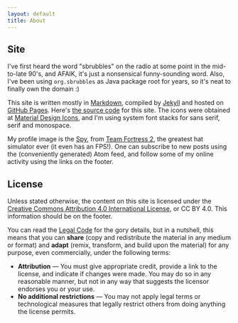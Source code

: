 ```yaml
---
layout: default
title: About
---
```


## Site

I've first heard the word "sbrubbles" on the radio at some point in the mid-to-late 90's, and AFAIK, it's just a nonsensical funny-sounding word. Also, I've been using `org.sbrubbles` as Java package root for years, so it's neat to finally own the domain :)

This site is written mostly in [Markdown](http://daringfireball.net/projects/markdown/), compiled by [Jekyll](https://jekyllrb.com/) and hosted on [GitHub Pages](https://pages.github.com/). Here's [the source code](https://github.com/hanjos/hanjos.github.io) for this site. The icons were obtained at [Material Design Icons](https://materialdesignicons.com/), and I'm using system font stacks for sans serif, serif and monospace.

My profile image is the [Spy](https://www.youtube.com/watch?v=OR4N5OhcY9s), from [Team Fortress 2](https://store.steampowered.com/app/440/Team_Fortress_2/), the greatest hat simulator ever (it even has an FPS!). One can subscribe to new posts using the (conveniently generated) Atom feed, and follow some of my online activity using the links on the footer.

## License

Unless stated otherwise, the content on this site is licensed under the [Creative Commons Attribution 4.0 International License](https://creativecommons.org/licenses/by/4.0/), or CC BY 4.0. This information should be on the footer.

You can read the [Legal Code](https://creativecommons.org/licenses/by/4.0/legalcode) for the gory details, but in a nutshell, this means that you can **share** (copy and redistribute the material in any medium or format) and **adapt** (remix, transform, and build upon the material) for any purpose, even commercially, under the following terms:

* **Attribution** — You must give appropriate credit, provide a link to the license, and indicate if changes were made. You may do so in any reasonable manner, but not in any way that suggests the licensor endorses you or your use.
* **No additional restrictions** — You may not apply legal terms or technological measures that legally restrict others from doing anything the license permits.

